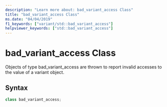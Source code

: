 ```yaml
---
description: "Learn more about: bad_variant_access Class"
title: "bad_variant_access Class"
ms.date: "04/04/2019"
f1_keywords: ["variant/std::bad_variant_access"]
helpviewer_keywords: ["std::bad_variant_access"]
---
```

# bad_variant_access Class

Objects of type bad_variant_access are thrown to report invalid accesses to the value of a variant object.

## Syntax

```cpp
class bad_variant_access;
```
